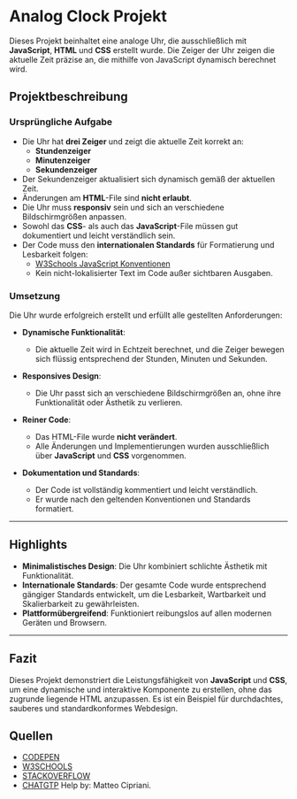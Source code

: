 # Analog Clock Projekt

Dieses Projekt beinhaltet eine analoge Uhr, die ausschließlich mit **JavaScript**, **HTML** und **CSS** erstellt wurde. Die Zeiger der Uhr zeigen die aktuelle Zeit präzise an, die mithilfe von JavaScript dynamisch berechnet wird.

## Projektbeschreibung

### Ursprüngliche Aufgabe

- Die Uhr hat **drei Zeiger** und zeigt die aktuelle Zeit korrekt an:
  - **Stundenzeiger**
  - **Minutenzeiger**
  - **Sekundenzeiger**
- Der Sekundenzeiger aktualisiert sich dynamisch gemäß der aktuellen Zeit.
- Änderungen am **HTML**-File sind **nicht erlaubt**.
- Die Uhr muss **responsiv** sein und sich an verschiedene Bildschirmgrößen anpassen.
- Sowohl das **CSS**- als auch das **JavaScript**-File müssen gut dokumentiert und leicht verständlich sein.
- Der Code muss den **internationalen Standards** für Formatierung und Lesbarkeit folgen:
  - [W3Schools JavaScript Konventionen](https://www.w3schools.com/js/js_conventions.asp)
  - Kein nicht-lokalisierter Text im Code außer sichtbaren Ausgaben.
  
### Umsetzung

Die Uhr wurde erfolgreich erstellt und erfüllt alle gestellten Anforderungen:

- **Dynamische Funktionalität**:
  - Die aktuelle Zeit wird in Echtzeit berechnet, und die Zeiger bewegen sich flüssig entsprechend der Stunden, Minuten und Sekunden.
  
- **Responsives Design**:
  - Die Uhr passt sich an verschiedene Bildschirmgrößen an, ohne ihre Funktionalität oder Ästhetik zu verlieren.
  
- **Reiner Code**:
  - Das HTML-File wurde **nicht verändert**.
  - Alle Änderungen und Implementierungen wurden ausschließlich über **JavaScript** und **CSS** vorgenommen.
  
- **Dokumentation und Standards**:
  - Der Code ist vollständig kommentiert und leicht verständlich.
  - Er wurde nach den geltenden Konventionen und Standards formatiert.

---

## Highlights

- **Minimalistisches Design**: Die Uhr kombiniert schlichte Ästhetik mit Funktionalität.
- **Internationale Standards**: Der gesamte Code wurde entsprechend gängiger Standards entwickelt, um die Lesbarkeit, Wartbarkeit und Skalierbarkeit zu gewährleisten.
- **Plattformübergreifend**: Funktioniert reibungslos auf allen modernen Geräten und Browsern.

---

## Fazit

Dieses Projekt demonstriert die Leistungsfähigkeit von **JavaScript** und **CSS**, um eine dynamische und interaktive Komponente zu erstellen, ohne das zugrunde liegende HTML anzupassen. Es ist ein Beispiel für durchdachtes, sauberes und standardkonformes Webdesign.

## Quellen

- [CODEPEN](https://codepen.io/afarrar/pen/JRaEjP)
- [W3SCHOOLS](https://www.w3schools.com/)
- [STACKOVERFLOW](https://stackoverflow.com/)
- [CHATGTP](https://chatgpt.com/)
Help by: Matteo Cipriani.
